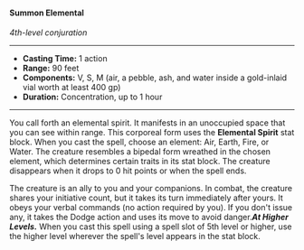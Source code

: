 #### Summon Elemental
*4th-level conjuration*
___
- **Casting Time:** 1 action
- **Range:** 90 feet
- **Components:** V, S, M (air, a pebble, ash, and water inside a gold-inlaid vial worth at least 400 gp)
- **Duration:** Concentration, up to 1 hour
---
You call forth an elemental spirit. It manifests in an unoccupied space that you can see within range. This corporeal form uses the **Elemental Spirit** stat block. When you cast the spell, choose an element: Air, Earth, Fire, or Water. The creature resembles a bipedal form wreathed in the chosen element, which determines certain traits in its stat block. The creature disappears when it drops to 0 hit points or when the spell ends.

The creature is an ally to you and your companions. In combat, the creature shares your initiative count, but it takes its turn immediately after yours. It obeys your verbal commands (no action required by you). If you don't issue any, it takes the Dodge action and uses its move to avoid danger.***At Higher Levels.*** When you cast this spell using a spell slot of 5th level or higher, use the higher level wherever the spell's level appears in the stat block.